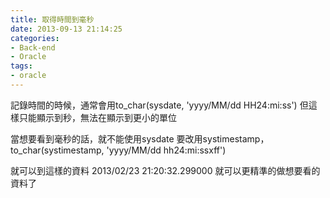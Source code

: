 ```yaml
---
title: 取得時間到毫秒
date: 2013-09-13 21:14:25
categories:
- Back-end
- Oracle
tags:
- oracle
---
```

記錄時間的時候，通常會用to_char(sysdate, 'yyyy/MM/dd HH24:mi:ss')
但這樣只能顯示到秒，無法在顯示到更小的單位

<!--more-->

當想要看到毫秒的話，就不能使用sysdate
要改用systimestamp，to_char(systimestamp, 'yyyy/MM/dd hh24:mi:ssxff')

就可以到這樣的資料 2013/02/23 21:20:32.299000
就可以更精準的做想要看的資料了